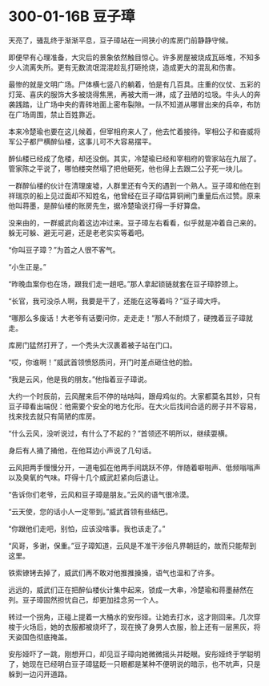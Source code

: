 # 300-01-16B 豆子璋

天亮了，骚乱终于渐渐平息，豆子璋站在一间狭小的库房门前静静守候。

即便早有心理准备，大灾后的景象依然触目惊心。许多房屋被烧成瓦砾堆，不知多少人流离失所。更有无数流氓混混趁乱打砸抢烧，造成更大的混乱和伤害。

最惨的就是文明广场。尸体横七竖八的躺着，怕是有几百具。庄重的仪仗、五彩的灯笼、喜庆的服饰大多被烧得焦黑，再被大雨一淋，成了丑陋的垃圾。牛头人的奔袭践踏，让广场中央的青砖地面上密布裂隙。一队不知道从哪冒出来的兵卒，布防在广场周围，禁止百姓靠近。

本来冷楚瑜也要在这儿候着，但宰相府来人了，他去忙着接待。宰相公子和奋威将军公子都尸横醉仙楼，这事儿可不大容易摆平。

醉仙楼已经成了危楼，却还没倒。其实，冷楚瑜已经和宰相府的管家站在九层了。管家陈之平说了，哪怕楼突然塌了把他砸死，他也得上去跟二公子死一块儿。

一群醉仙楼的伙计在清理废墟，人群里还有今天的遇到一个熟人。豆子璋和他在到祥瑞京的船上见过面却不知姓名，他曾经在豆子璋估算铜闸门重量后点过赞。原来他叫蒋墨，是醉仙楼的账房先生，据冷楚瑜说打得一手好算盘。

没来由的，一群威武向着这边冲过来。豆子璋左右看看，似乎就是冲着自己来的。躲无可躲、避无可避，还是老老实实等着吧。

“你叫豆子璋？”为首之人很不客气。

“小生正是。”

“昨晚血案你也在场，跟我们走一趟吧。”那人拿起锁链就套在豆子璋脖颈上。

“长官，我可没杀人啊，我要是干了，还能在这等着吗？”豆子璋大呼。

“哪那么多废话！大老爷有话要问你，走走走！”那人不耐烦了，硬拽着豆子璋就走。

库房门猛然打开了，一个秃头大汉裹着被子站在门口。

“哎，你谁啊！”威武首领愤怒质问，开门时差点砸住他的脸。

“我是云风，他是我的朋友。”他指着豆子璋说。

大约一个时辰前，云风醒来后不停的咕咕叫，跟母鸡似的。大家都莫名其妙，只有豆子璋看出端倪：他需要个安全的地方化形。在大火后找间合适的房子并不容易，找来找去就只有简陋的库房。

“什么云风，没听说过，有什么了不起的？”首领还不明所以，继续耍横。

身后有人捅了捅他，在他耳边小声说了几句话。

云风把两手慢慢分开，一道电弧在他两手间跳跃不停，伴随着噼啪声、低频嗡嗡声以及臭氧的气味。吓得十几个威武赶紧向后退让。

“告诉你们老爷，云风和豆子璋是朋友。”云风的语气很冷漠。

“云天使，您的话小人一定带到。”威武首领有些结巴。

“你跟他们走吧，别怕，应该没啥事。我也该走了。”

“风哥，多谢，保重。”豆子璋知道，云风是不准干涉俗凡界朝廷的，故而只能帮到这里。

铁索镣铐去掉了，威武们再不敢对他推推搡搡，语气也温和了许多。

远远的，威武们正在把醉仙楼伙计集中起来，锁成一大串，冷楚瑜和蒋墨赫然在列。豆子璋固然担忧自己，却更加挂念另一个人。

转过一个拐角，正碰上提着一大桶水的安彤娅。让她去打水，这才刚回来。几次穿梭于火场后，她的衣服都被烧坏了，现在换了身男人衣服，脸上还有一层黑灰，将天姿国色彻底掩盖。

安彤娅吓了一跳，刚想开口，却见豆子璋向她微微摇头并眨眼。安彤娅终于学聪明了，她现在已经明白豆子璋猛眨一只眼都是某种不便明说的暗示，也不吭声，只是躲到一边闪开道路。